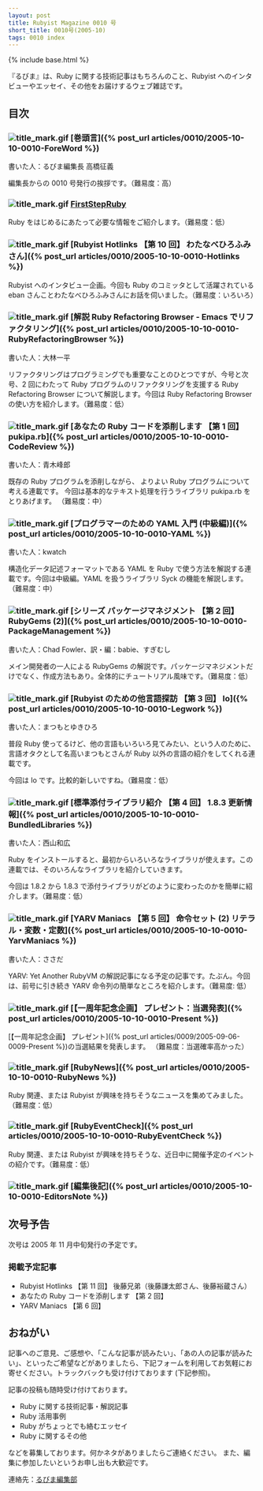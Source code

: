 ```yaml
---
layout: post
title: Rubyist Magazine 0010 号
short_title: 0010号(2005-10)
tags: 0010 index
---
```

{% include base.html %}


『るびま』は、Ruby に関する技術記事はもちろんのこと、Rubyist へのインタビューやエッセイ、その他をお届けするウェブ雑誌です。

## 目次

### ![title_mark.gif]({{site.baseurl}}/images/title_mark.gif) [巻頭言]({% post_url articles/0010/2005-10-10-0010-ForeWord %})

書いた人：るびま編集長 高橋征義

編集長からの 0010 号発行の挨拶です。（難易度：高）

### ![title_mark.gif]({{site.baseurl}}/images/title_mark.gif) [FirstStepRuby](https://github.com/rubima/rubima/blob/master/first_step_ruby/first-step-ruby-2.0.md)

Ruby をはじめるにあたって必要な情報をご紹介します。（難易度：低）

### ![title_mark.gif]({{site.baseurl}}/images/title_mark.gif) [Rubyist Hotlinks 【第 10 回】 わたなべひろふみさん]({% post_url articles/0010/2005-10-10-0010-Hotlinks %})

Rubyist へのインタビュー企画。今回も Ruby のコミッタとして活躍されている eban さんことわたなべひろふみさんにお話を伺いました。（難易度：いろいろ）

### ![title_mark.gif]({{site.baseurl}}/images/title_mark.gif) [解説 Ruby Refactoring Browser - Emacs でリファクタリング]({% post_url articles/0010/2005-10-10-0010-RubyRefactoringBrowser %})

書いた人：大林一平

リファクタリングはプログラミングでも重要なことのひとつですが、今号と次号、2 回にわたって Ruby プログラムのリファクタリングを支援する Ruby Refactoring Browser について解説します。今回は Ruby Refactoring Browser の使い方を紹介します。（難易度：低）

### ![title_mark.gif]({{site.baseurl}}/images/title_mark.gif) [あなたの Ruby コードを添削します 【第 1 回】 pukipa.rb]({% post_url articles/0010/2005-10-10-0010-CodeReview %})

書いた人：青木峰郎

既存の Ruby プログラムを添削しながら、
よりよい Ruby プログラムについて考える連載です。
今回は基本的なテキスト処理を行うライブラリ pukipa.rb をとりあげます。
（難易度：中）

### ![title_mark.gif]({{site.baseurl}}/images/title_mark.gif) [プログラマーのための YAML 入門 (中級編)]({% post_url articles/0010/2005-10-10-0010-YAML %})

書いた人：kwatch

構造化データ記述フォーマットである YAML を Ruby で使う方法を解説する連載です。今回は中級編。YAML を扱うライブラリ Syck の機能を解説します。（難易度：中）

### ![title_mark.gif]({{site.baseurl}}/images/title_mark.gif) [シリーズ パッケージマネジメント 【第 2 回】 RubyGems (2)]({% post_url articles/0010/2005-10-10-0010-PackageManagement %})

書いた人：Chad Fowler、訳・編：babie、すぎむし

メイン開発者の一人による RubyGems の解説です。パッケージマネジメントだけでなく、作成方法もあり。全体的にチュートリアル風味です。（難易度：低）

### ![title_mark.gif]({{site.baseurl}}/images/title_mark.gif) [Rubyist のための他言語探訪 【第 3 回】 Io]({% post_url articles/0010/2005-10-10-0010-Legwork %})

書いた人：まつもとゆきひろ

普段 Ruby 使ってるけど、他の言語もいろいろ見てみたい、という人のために、言語オタクとして名高いまつもとさんが Ruby 以外の言語の紹介をしてくれる連載です。

今回は Io です。比較的新しいですね。（難易度：低）

### ![title_mark.gif]({{site.baseurl}}/images/title_mark.gif) [標準添付ライブラリ紹介 【第 4 回】 1.8.3 更新情報]({% post_url articles/0010/2005-10-10-0010-BundledLibraries %})

書いた人：西山和広

Ruby をインストールすると、最初からいろいろなライブラリが使えます。この連載では、そのいろんなライブラリを紹介していきます。

今回は 1.8.2 から 1.8.3 で添付ライブラリがどのように変わったのかを簡単に紹介します。（難易度：低）

### ![title_mark.gif]({{site.baseurl}}/images/title_mark.gif) [YARV Maniacs 【第 5 回】 命令セット (2) リテラル・変数・定数]({% post_url articles/0010/2005-10-10-0010-YarvManiacs %})

書いた人：ささだ

YARV: Yet Another RubyVM の解説記事になる予定の記事です。たぶん。今回は、前号に引き続き YARV 命令列の簡単なところを紹介します。（難易度: 低）

### ![title_mark.gif]({{site.baseurl}}/images/title_mark.gif) [【一周年記念企画】 プレゼント：当選発表]({% post_url articles/0010/2005-10-10-0010-Present %})

[【一周年記念企画】 プレゼント]({% post_url articles/0009/2005-09-06-0009-Present %})の当選結果を発表します。
（難易度：当選確率高かった）

### ![title_mark.gif]({{site.baseurl}}/images/title_mark.gif) [RubyNews]({% post_url articles/0010/2005-10-10-0010-RubyNews %})

Ruby 関連、または Rubyist が興味を持ちそうなニュースを集めてみました。（難易度：低）

### ![title_mark.gif]({{site.baseurl}}/images/title_mark.gif) [RubyEventCheck]({% post_url articles/0010/2005-10-10-0010-RubyEventCheck %})

Ruby 関連、または Rubyist が興味を持ちそうな、近日中に開催予定のイベントの紹介です。（難易度：低）

### ![title_mark.gif]({{site.baseurl}}/images/title_mark.gif) [編集後記]({% post_url articles/0010/2005-10-10-0010-EditorsNote %})

## 次号予告

次号は 2005 年 11 月中旬発行の予定です。

### 掲載予定記事

* Rubyist Hotlinks 【第 11 回】 後藤兄弟（後藤謙太郎さん、後藤裕蔵さん）
* あなたの Ruby コードを添削します 【第 2 回】
* YARV Maniacs 【第 6 回】


## おねがい

記事へのご意見、ご感想や、「こんな記事が読みたい」、「あの人の記事が読みたい」、といったご希望などがありましたら、下記フォームを利用してお気軽にお寄せください。トラックバックも受け付けております (下記参照)。

記事の投稿も随時受け付けております。

* Ruby に関する技術記事・解説記事
* Ruby 活用事例
* Ruby がちょっとでも絡むエッセイ
* Ruby に関するその他


などを募集しております。何かネタがありましたらご連絡ください。
また、編集に参加したいというお申し出も大歓迎です。

連絡先：[るびま編集部](mailto:magazine@ruby-no-kai.org)


